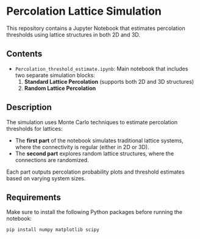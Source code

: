 # Percolation Lattice Simulation

This repository contains a Jupyter Notebook that estimates percolation thresholds using lattice structures in both 2D and 3D.

## Contents

- `Percolation_threshold_estimate.ipynb`: Main notebook that includes two separate simulation blocks:
  1. **Standard Lattice Percolation** (supports both 2D and 3D structures)
  2. **Random Lattice Percolation**

## Description

The simulation uses Monte Carlo techniques to estimate percolation thresholds for lattices:

- The **first part** of the notebook simulates traditional lattice systems, where the connectivity is regular (either in 2D or 3D).
- The **second part** explores random lattice structures, where the connections are randomized.

Each part outputs percolation probability plots and threshold estimates based on varying system sizes.

## Requirements

Make sure to install the following Python packages before running the notebook:

```bash
pip install numpy matplotlib scipy
